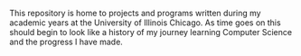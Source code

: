This repository is home to projects and programs written during my academic years at the University of Illinois Chicago.
As time goes on this should begin to look like a history of my journey learning Computer Science and the progress I have made.
